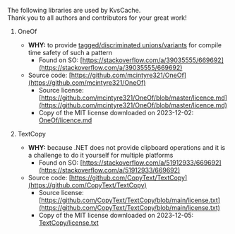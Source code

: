 The following libraries are used by KvsCache.  
Thank you to all authors and contributors for your great work!  

1. OneOf
   - **WHY:** to provide [tagged/discriminated unions/variants](https://en.wikipedia.org/wiki/Tagged_union) for compile time safety of such a pattern
     - Found on SO: [https://stackoverflow.com/a/39035555/669692](https://stackoverflow.com/a/39035555/669692)
   - Source code: [https://github.com/mcintyre321/OneOf](https://github.com/mcintyre321/OneOf)
     - Source license: [https://github.com/mcintyre321/OneOf/blob/master/licence.md](https://github.com/mcintyre321/OneOf/blob/master/licence.md)
     - Copy of the MIT license downloaded on 2023-12-02: [OneOf/licence.md](OneOf/licence.md)

2. TextCopy
   - **WHY:** because .NET does not provide clipboard operations and it is a challenge to do it yourself for multiple platforms
     - Found on SO: [https://stackoverflow.com/a/51912933/669692](https://stackoverflow.com/a/51912933/669692)
   - Source code: [https://github.com/CopyText/TextCopy](https://github.com/CopyText/TextCopy)
     - Source license: [https://github.com/CopyText/TextCopy/blob/main/license.txt](https://github.com/CopyText/TextCopy/blob/main/license.txt)
     - Copy of the MIT license downloaded on 2023-12-05: [TextCopy/license.txt](TextCopy/license.txt)
